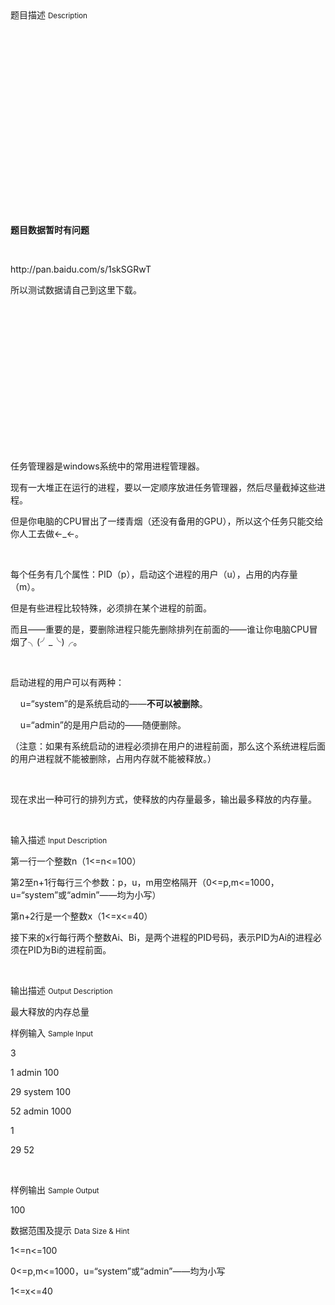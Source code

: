 <div class="panel panel-default">
<div class="area-title">
<span>
题目描述
<small>Description</small>
</span></div>
<div class="panel-body">

<p><br></p><p><br></p><p><br></p><p><br></p><p><br></p><p><br></p><p><br></p><p><br></p><p><br></p><p><br></p><p><strong><span style="">题目数据暂时有问题</span></strong></p><p><br></p><p>http://pan.baidu.com/s/1skSGRwT</p><p>所以测试数据请自己到这里下载。</p><p><br></p><p><br></p><p><br></p><p><br></p><p><br></p><p><br></p><p><br></p><p><br></p><p>任务管理器是windows系统中的常用进程管理器。</p><p>现有一大堆正在运行的进程，要以一定顺序放进任务管理器，然后尽量截掉这些进程。</p><p>但是你电脑的CPU冒出了一缕青烟（还没有备用的GPU），所以这个任务只能交给你人工去做←_←。</p><p><br></p><p>每个任务有几个属性：PID（p），启动这个进程的用户（u），占用的内存量（m）。</p><p>但是有些进程比较特殊，必须排在某个进程的前面。</p><p>而且——重要的是，要删除进程只能先删除排列在前面的——谁让你电脑CPU冒烟了╮(╯_╰)╭。</p><p><br></p><p>启动进程的用户可以有两种：</p><p>    u=“system”的是系统启动的——<strong>不可以被删除</strong>。</p><p>    u=“admin”的是用户启动的——随便删除。</p><p>（注意：如果有系统启动的进程必须排在用户的进程前面，那么这个系统进程后面的用户进程就不能被删除，占用内存就不能被释放。）</p><p><br></p><p>现在求出一种可行的排列方式，使释放的内存量最多，输出最多释放的内存量。</p><p><br></p>

</div>
</div>

<div class="panel panel-default">
<div class="area-title">
<span>
输入描述
<small>Input Description</small>
</span></div>
<div class="panel-body">
<p>第一行一个整数n（1&lt;=n&lt;=100）</p><p>第2至n+1行每行三个参数：p，u，m用空格隔开（0&lt;=p,m&lt;=1000，u=“system”或“admin”——均为小写）</p><p>第n+2行是一个整数x（1&lt;=x&lt;=40）</p><p>接下来的x行每行两个整数Ai、Bi，是两个进程的PID号码，表示PID为Ai的进程必须在PID为Bi的进程前面。</p><p><br></p>

</div>
</div>
<div  class="panel panel-default">
<div class="area-title">
<span>
输出描述
<small>Output Description</small>
</span></div>
<div class="panel-body">

<p>最大释放的内存总量<br/></p>

</div>
</div>


<div class="panel panel-default">
<div class="area-title">
<span>
样例输入
<small>Sample Input</small>
</span></div>
<div class="panel-body">
<p>3</p><p>1 admin 100</p><p>29 system 100</p><p>52 admin 1000</p><p>1</p><p>29 52</p><p><br></p>

</div>
</div>

<div class="panel panel-default">
<div class="area-title">
<span>
样例输出
<small>Sample Output</small>
</span></div>
<div class="panel-body">
<p>100</p>

</div>
</div>

<div class="panel panel-default">
<div class="area-title">
<span>
数据范围及提示
<small>Data Size & Hint</small>
</span></div>
<div class="panel-body">
<p>1&lt;=n&lt;=100<br></p><p>0&lt;=p,m&lt;=1000，u=“system”或“admin”——均为小写</p><p>1&lt;=x&lt;=40</p><p><br></p>
</div>
</div>